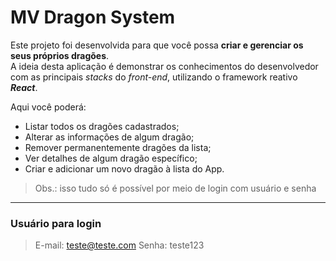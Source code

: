 # MV Dragon System

Este projeto foi desenvolvida para que você possa **criar e gerenciar os seus próprios dragões**.  
A ideia desta aplicação é demonstrar os conhecimentos do desenvolvedor com as principais _stacks_ do _front-end_, utilizando o framework reativo **_React_**.

Aqui você poderá:

*   Listar todos os dragões cadastrados;
*   Alterar as informações de algum dragão;
*   Remover permanentemente dragões da lista;
*   Ver detalhes de algum dragão específico;
*   Criar e adicionar um novo dragão à lista do App.

> Obs.: isso tudo só é possível por meio de login com usuário e senha

* * *

### Usuário para login

> E-mail: teste@teste.com
> Senha: teste123